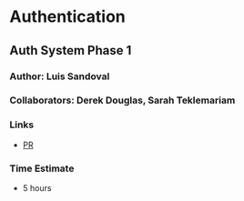 # Authentication

## Auth System Phase 1

### Author: Luis Sandoval

### Collaborators: Derek Douglas, Sarah Teklemariam

### Links

- [PR](https://github.com/luismsandoval/auth-lab/pull/1)

### Time Estimate

- 5 hours
